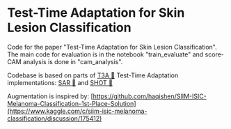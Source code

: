 # Test-Time Adaptation for Skin Lesion Classification
Code for the paper "Test-Time Adaptation for Skin Lesion Classification".
The main code for evaluation is in the notebook "train_evaluate" and score-CAM analysis is done in "cam_analysis".

Codebase is based on parts of [T3A :link:](https://github.com/matsuolab/T3A)
Test-Time Adaptation implementations:
[SAR :link:](https://github.com/mr-eggplant/SAR) and [SHOT :link:](https://github.com/tim-learn/SHOT)

Augmentation is inspired by:
[https://github.com/haqishen/SIIM-ISIC-Melanoma-Classification-1st-Place-Solution](https://www.kaggle.com/c/siim-isic-melanoma-classification/discussion/175412)

